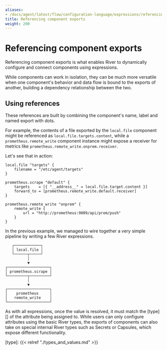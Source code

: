 ```yaml
---
aliases:
- /docs/agent/latest/flow/configuration-language/expressions/referencing-exports
title: Referencing component exports
weight: 200
---
```


# Referencing component exports
Referencing component exports is what enables River to dynamically configure
and connect components using expressions.

While components can work in isolation, they can be much more versatile when
one component's behavior and data flow is bound to the exports of another,
building a dependency relationship between the two.

## Using references
These references are built by combining the component's name, label and named
export with dots.

For example, the contents of a file exported by the `local.file` component
might be referenced as `local.file.targets.content`, while a
`prometheus.remote_write` component instance might expose a receiver for
metrics like `prometheus.remote_write.onprem.receiver`.

Let's see that in action:
```river
local.file "targets" {
	filename = "/etc/agent/targets" 
}

prometheus.scrape "default" {
	targets    = [{ "__address__" = local.file.target.content }] 
	forward_to = [prometheus.remote_write.default.receiver]
}

prometheus.remote_write "onprem" {
	remote_write {
		url = "http://prometheus:9009/api/prom/push"
	}
}
```

In the previous example, we managed to wire together a very simple pipeline by
writing a few River expressions.
```
   ┌────────────┐
   │ local.file │
   └──────┬─────┘
          │
          ▼          
┌───────────────────┐
│ prometheus.scrape │
└─────────┬─────────┘
          │
          ▼
┌───────────────────┐
│    prometheus     │
│   remote_write    │
└───────────────────┘
```

As with all expressions, once the value is resolved, it must match the [type][]
of the attribute being assigned to. While users can only configure attributes
using the basic River types, the exports of components can also take on special
internal River types such as Secrets or Capsules, which expose different
functionality.


[type]: {{< relref "./types_and_values.md" >}}
